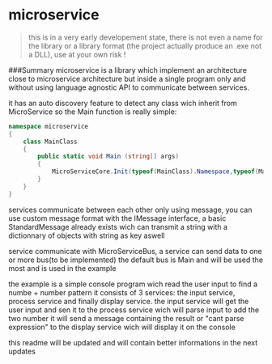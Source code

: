 # microservice
>this is in a very early developement state, there is not even a name for the library or a library format (the project actually produce an .exe not a DLL), use at your own risk !

###Summary
microservice is a library which implement an architecture close to microservice architecture but inside a single program only and without using language agnostic API to communicate between services.

it has an auto discovery feature to detect any class wich inherit from MicroService so the Main function is really simple:

```C#
namespace microservice
{
	class MainClass
	{
		public static void Main (string[] args)
		{
			MicroServiceCore.Init(typeof(MainClass).Namespace,typeof(MainClass).Assembly);
		}
	}
}
```

services communicate between each other only using message, you can use custom message format with the IMessage interface, a basic StandardMessage already exists wich can transmit a string with a dictionnary of objects with string as key aswell

service communicate with MicroServiceBus, a service can send data to one or more bus(to be implemented)
the default bus is Main and will be used the most and is used in the example

the example is a simple console program wich read the user input to find a numbe + number pattern it consists of 3 services: the input service, process service and finally display service.
the input service will get the user input and sen it to the process service wich will parse input to add the two number 
it will send a message containing the result or "cant parse expression" to the display service wich will display it on the console


this readme will be updated and will contain better informations in the next updates 








